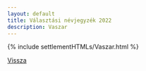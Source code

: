 ```yaml
---
layout: default
title: Választási névjegyzék 2022
description: Vaszar
---
```


{% include settlementHTMLs/Vaszar.html %}

[Vissza](./)